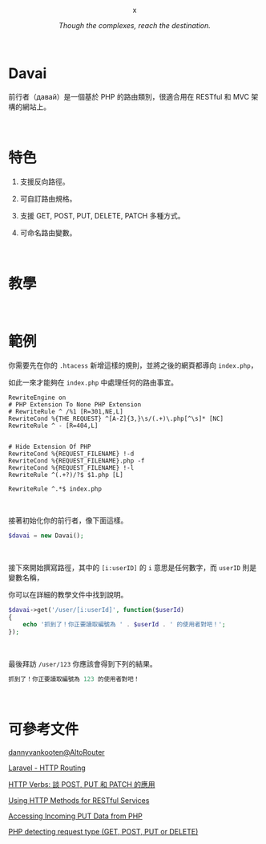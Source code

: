 <p align="center">
  x
</p>
<p align="center">
  <i>Though the complexes, reach the destination.</i>
</p>

&nbsp;

# Davai

前行者（давай）是一個基於 PHP 的路由類別，很適合用在 RESTful 和 MVC 架構的網站上。

&nbsp;

# 特色

1. 支援反向路徑。

2. 可自訂路由規格。

3. 支援 GET, POST, PUT, DELETE, PATCH 多種方式。

4. 可命名路由變數。


&nbsp;

# 教學

&nbsp;

# 範例

你需要先在你的 `.htacess` 新增這樣的規則，並將之後的網頁都導向 `index.php`，

如此一來才能夠在 `index.php` 中處理任何的路由事宜。

```
RewriteEngine on
# PHP Extension To None PHP Extension
# RewriteRule ^ /%1 [R=301,NE,L]
RewriteCond %{THE_REQUEST} ^[A-Z]{3,}\s/(.+)\.php[^\s]* [NC]
RewriteRule ^ - [R=404,L]


# Hide Extension Of PHP
RewriteCond %{REQUEST_FILENAME} !-d
RewriteCond %{REQUEST_FILENAME}.php -f
RewriteCond %{REQUEST_FILENAME} !-l 
RewriteRule ^(.+?)/?$ $1.php [L]

RewriteRule ^.*$ index.php
```

&nbsp;

接著初始化你的前行者，像下面這樣。

```php
$davai = new Davai();
```

&nbsp;

接下來開始撰寫路徑，其中的 `[i:userID]` 的 `i` 意思是任何數字，而 `userID` 則是變數名稱，

你可以在詳細的教學文件中找到說明。

```php
$davai->get('/user/[i:userId]', function($userId)
{
    echo '抓到了！你正要讀取編號為 ' . $userId . ' 的使用者對吧！';
});
```

&nbsp;

最後拜訪 `/user/123` 你應該會得到下列的結果。

```php
抓到了！你正要讀取編號為 123 的使用者對吧！
```

&nbsp;

# 可參考文件

[dannyvankooten@AltoRouter](https://github.com/dannyvankooten/AltoRouter)

[Laravel - HTTP Routing](https://ihower.tw/blog/archives/6483)

[HTTP Verbs: 談 POST, PUT 和 PATCH 的應用](https://laravel.tw/docs/5.2/routing)

[Using HTTP Methods for RESTful Services](http://www.restapitutorial.com/lessons/httpmethods.html)

[Accessing Incoming PUT Data from PHP](http://www.lornajane.net/posts/2008/accessing-incoming-put-data-from-php)

[PHP detecting request type (GET, POST, PUT or DELETE)](http://stackoverflow.com/questions/359047/php-detecting-request-type-get-post-put-or-delete)
